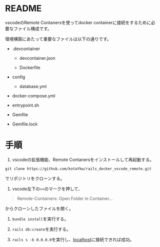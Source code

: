 # README

vscodeのRemote Contanersを使ってdocker containerに接続をするために必要なファイル構成です。

環境構築にあたって重要なファイルは以下の通りです。

* .devcontainer

  * devcontainer.json

  * Dockerfile

* config

  * database.yml

* docker-compose.yml

* entrypoint.sh

* Gemfile

* Gemfile.lock

# 手順

1. vscodeの拡張機能、Remote Contanersをインストールして再起動する。

`git clone https://github.com/kotaYkw/rails_docker_vscode_remote.git`  

でリポジトリをクローンする。

1. vscode左下の`><`のマークを押して、
> Remote-Containers: Open Folder in Container...  

からクローンしたファイルを開く。

1. `bundle install`を実行する。

1. `rails db:create`を実行する。

1. `rails s -b 0.0.0.0`を実行し、[localhost](http://localhost:3000/)に接続できれば成功。

